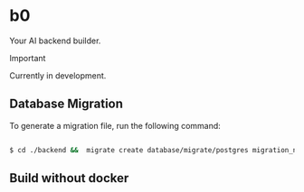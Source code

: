 # b0

Your AI backend builder.

> [!IMPORTANT]
> Currently in development.

## Database Migration

To generate a migration file, run the following command:

```bash

$ cd ./backend &&  migrate create database/migrate/postgres migration_name

```

## Build without docker
